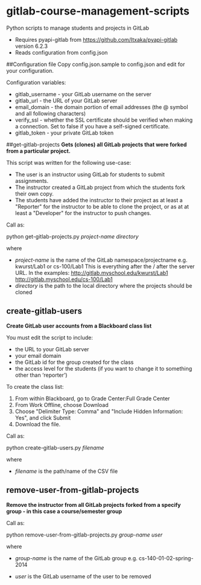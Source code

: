 gitlab-course-management-scripts
================================

Python scripts to manage students and projects in GitLab

* Requires pyapi-gitlab from https://github.com/Itxaka/pyapi-gitlab version 6.2.3
* Reads configuration from config.json

##Configuration file
Copy config.json.sample to config.json and edit for your configuration.

Configuration variables:
* gitlab_username - your GitLab username on the server
* gitlab_url - the URL of your GitLab server
* email_domain - the domain portion of email addresses (the @ symbol and all following characters)
* verify_ssl - whether the SSL certificate should be verified when making a connection. Set to false if you have a self-signed certificate.
* gitlab_token - your private GitLab token

##get-gitlab-projects
**Gets (clones) all GitLab projects that were forked from a particular project.**

This script was written for the following use-case:
* The user is an instructor using GitLab for students to submit assignments.
* The instructor created a GitLab project from which the students fork their own copy.
* The students have added the instructor to their project as at least a "Reporter" for the instructor to be able to clone the project, or as at at least a "Developer" for the instructor to push changes.

Call as:

python get-gitlab-projects.py *project-name* *directory*

where
* *project-name* is the name of the GitLab namespace/projectname e.g. kwurst/Lab1 or cs-100/Lab1
This is everything after the / after the server URL. In the examples:
http://gitlab.myschool.edu/kwurst/Lab1
http://gitlab.myschool.edu/cs-100/Lab1
* *directory* is the path to the local directory where the projects should be cloned

## create-gitlab-users
**Create GitLab user accounts from a Blackboard class list**

You must edit the script to include:

* the URL to your GitLab server
* your email domain
* the GitLab id for the group created for the class
* the access level for the students (if you want to change it to something other than ‘reporter’)

To create the class list:

1. From within Blackboard, go to Grade Center:Full Grade Center
2. From Work Offline, choose Download
3. Choose "Delimiter Type: Comma" and "Include Hidden Information: Yes", and click Submit
4. Download the file.

Call as:

python create-gitlab-users.py *filename*

where 

* *filename* is the path/name of the CSV file

## remove-user-from-gitlab-projects
**Remove the instructor from all GitLab projects forked from a specify group - in this case a course/semester group**

Call as:

python remove-user-from-gitlab-projects.py *group-name* *user*

where

* *group-name* is the name of the GitLab group e.g. cs-140-01-02-spring-2014

* *user* is the GitLab username of the user to be removed

